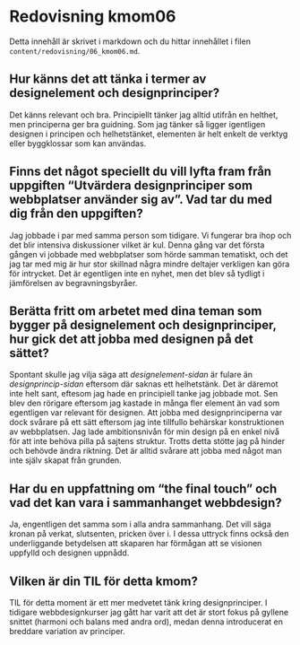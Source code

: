 ---
---
Redovisning kmom06
=========================

Detta innehåll är skrivet i markdown och du hittar innehållet i filen `content/redovisning/06_kmom06.md`.

Hur känns det att tänka i termer av designelement och designprinciper?
-------------------------
Det känns relevant och bra. Principiellt tänker jag alltid utifrån en helthet, men principerna ger bra guidning. Som jag tänker så ligger igentligen designen i principen och helhetstänket, elementen är helt enkelt de verktyg eller byggklossar som kan användas.

Finns det något speciellt du vill lyfta fram från uppgiften “Utvärdera designprinciper som webbplatser använder sig av”. Vad tar du med dig från den uppgiften?
-------------------------
Jag jobbade i par med samma person som tidigare. Vi fungerar bra ihop och det blir intensiva diskussioner vilket är kul. Denna gång var det första gången vi jobbade med webbplatser som hörde samman tematiskt, och det jag tar med mig är hur stor skillnad några mindre deltajer verkligen kan göra för intrycket. Det är egentligen inte en nyhet, men det blev så tydligt i jämförelsen av begravningsbyråer.

Berätta fritt om arbetet med dina teman som bygger på designelement och designprinciper, hur gick det att jobba med designen på det sättet?
-------------------------
Spontant skulle jag vilja säga att *designelement-sidan* är fulare än *designprincip-sidan* eftersom där saknas ett helhetstänk. Det är däremot inte helt sant, eftesom jag hade en principiell tanke jag jobbade mot. Sen blev den rörigare eftersom jag kastade in många fler element än vad som egentligen var relevant för designen. Att jobba med designprinciperna var dock svårare på ett sätt eftersom jag inte tillfullo behärskar konstruktionen av webbplatsen. Jag lade ambitionsnivån för min design på en enkel nivå för att inte behöva pilla på sajtens struktur. Trotts detta stötte jag på hinder och behövde ändra riktning. Det är alltid svårare att jobba med något man inte själv skapat från grunden.

Har du en uppfattning om “the final touch” och vad det kan vara i sammanhanget webbdesign?
-------------------------
Ja, engentligen det samma som i alla andra sammanhang. Det vill säga kronan på verkat, slutsenten, pricken över i. I dessa uttryck finns också den underliggande betydelsen att skaparen har förmågan att se visionen uppfylld och designen uppnådd.

Vilken är din TIL för detta kmom?
-------------------------
TIL för detta moment är ett mer medvetet tänk kring designprinciper. I tidigare webbdesignkurser jag gått har varit att det är stort fokus på gyllene snittet (harmoni och balans med andra ord), medan denna introducerat en breddare variation av principer.
